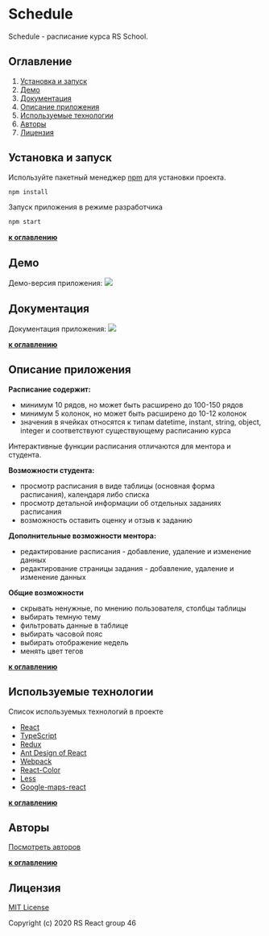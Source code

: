 # Schedule
Schedule - расписание курса RS School.

## Оглавление
 1. [Установка и запуск](#setup)
 2. [Демо](#demo)
 3. [Документация](#docs)
 4. [Описание приложения](#description)
 5. [Используемые технологии](#tech)
 6. [Авторы](#contributors)
 7. [Лицензия](#license)

 ## <a name="setup">Установка и запуск</a>

 Используйте пакетный менеджер [npm](https://www.npmjs.com/get-npm) для установки проекта.

 ```bash
 npm install
 ```

Запуск приложения в режиме разработчика

 ```bash
 npm start
 ```

  **[к оглавлению](#Оглавление)**

## <a name="demo">Демо</a>

Демо-версия приложения: [![](https://res.cloudinary.com/dv4fxot90/image/upload/v1601235714/documentation/Screenshot_2020-09-27_at_22.41.32_zpbumz.png)](https://schedule-team46.netlify.app/)

## <a name="docs">Документация</a>

Документация приложения: [![](https://res.cloudinary.com/dv4fxot90/image/upload/v1601226927/documentation/Screenshot_2020-09-27_at_20.15.12_svch2j.png)](https://schedule-documentation-team46.netlify.app/)

 **[к оглавлению](#Оглавление)**

## <a name="description">Описание приложения</a>

**Расписание содержит:**

* минимум 10 рядов, но может быть расширено до 100-150 рядов
* минимум 5 колонок, но может быть расширено до 10-12 колонок
* значения в ячейках относятся к типам datetime, instant, string, object, integer и соответствуют существующему расписанию курса

Интерактивные функции расписания отличаются для ментора и студента.

**Возможности студента:**

* просмотр расписания в виде таблицы (основная форма расписания), календаря либо списка
* просмотр детальной информации об отдельных заданиях расписания
* возможность оставить оценку и отзыв к заданию

**Дополнительные возможности ментора:**

* редактирование расписания - добавление, удаление и изменение данных
* редактирование страницы задания - добавление, удаление и изменение данных

**Общие возможности**
* скрывать ненужные, по мнению пользователя, столбцы таблицы
* выбирать темную тему
* фильтровать данные в таблице
* выбирать часовой пояс
* выбирать отображение недель
* менять цвет тегов

 **[к оглавлению](#Оглавление)**

## <a name="tech">Используемые технологии</a>

Список используемых технологий в проекте

- [React](https://reactjs.org/)
- [TypeScript](https://www.typescriptlang.org/)
- [Redux](https://redux.js.org/basics/usage-with-react)
- [Ant Design of React](https://ant.design/docs/react/introduce)
- [Webpack](https://webpack.js.org/)
- [React-Color](https://github.com/casesandberg/react-color)
- [Less](http://lesscss.org/)
- [Google-maps-react](https://www.npmjs.com/package/google-maps-react)

 **[к оглавлению](#Оглавление)**

 ## <a name="contributors">Авторы</a>

 [Посмотреть авторов](https://github.com/Darzamat12/schedule/graphs/contributors)

 **[к оглавлению](#Оглавление)**

## <a name="license">Лицензия</a>

[MIT License](https://choosealicense.com/licenses/mit/)

Copyright (c) 2020 RS React group 46
